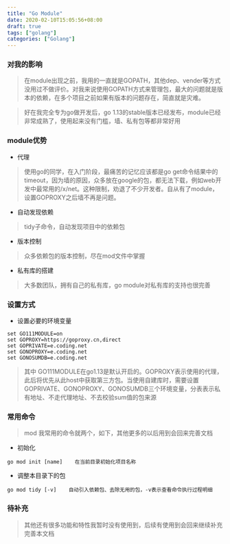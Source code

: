 ```yaml
---
title: "Go Module"
date: 2020-02-10T15:05:56+08:00
draft: true
tags: ["golang"]
categories: ["Golang"]
---
```


### 对我的影响
> 在module出现之前，我用的一直就是GOPATH，其他dep、vender等方式没用过不做评价。对我来说使用GOPATH方式来管理包，最大的问题就是版本的依赖，在多个项目之前如果有版本的问题存在，简直就是灾难。

> 好在我完全专为go做开发后，go 1.13的stable版本已经发布，module已经非常成熟了，使用起来没有门槛，墙、私有包等都非常好用


### module优势
- 代理
> 使用go的同学，在入门阶段，最痛苦的记忆应该都是go get命令结果中的timeout，因为墙的原因，众多放在google的包，都无法下载，例如web开发中最常用的/x/net。这种限制，劝退了不少开发者。自从有了module，设置GOPROXY之后墙不再是问题。

- 自动发现依赖
> tidy子命令，自动发现项目中的依赖包

- 版本控制
> 众多依赖包的版本控制，尽在mod文件中掌握

- 私有库的搭建
> 大多数团队，拥有自己的私有库，go module对私有库的支持也很完善


### 设置方式
- 设置必要的环境变量
```
set GO111MODULE=on
set GOPROXY=https://goproxy.cn,direct
set GOPRIVATE=e.coding.net
set GONOPROXY=e.coding.net
set GONOSUMDB=e.coding.net
```
> 其中 GO111MODULE在go1.13是默认开启的。GOPROXY表示使用的代理，此后将优先从此host中获取第三方包。当使用自建库时，需要设置GOPRIVATE、GONOPROXY、GONOSUMDB三个环境变量，分表表示私有地址、不走代理地址、不去校验sum值的包来源

### 常用命令
> mod 我常用的命令就两个，如下，其他更多的以后用到会回来完善文档

- 初始化
```
go mod init [name]    在当前目录初始化项目名称
```

- 调整本目录下的包
```
go mod tidy [-v]    自动引入依赖包、去除无用的包，-v表示查看命令执行过程明细
```


   
### 待补充
> 其他还有很多功能和特性我暂时没有使用到，后续有使用到会回来继续补充完善本文档
